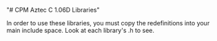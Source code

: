 "# CPM Aztec C 1.06D Libraries"

In order to use these libraries, you must copy the redefinitions 
into your main include space. Look at each library's .h to see.
